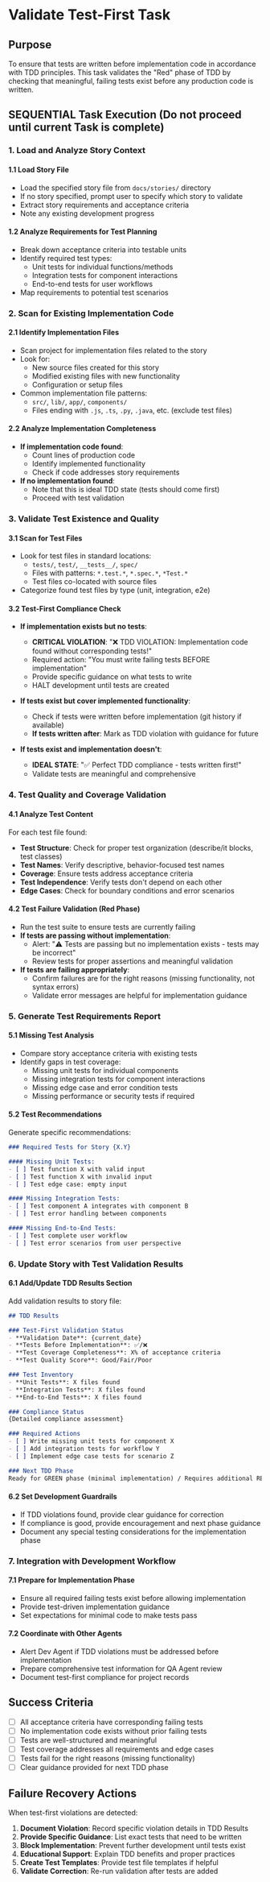 # Validate Test-First Task

## Purpose

To ensure that tests are written before implementation code in accordance with TDD principles. This task validates the "Red" phase of TDD by checking that meaningful, failing tests exist before any production code is written.

## SEQUENTIAL Task Execution (Do not proceed until current Task is complete)

### 1. Load and Analyze Story Context

#### 1.1 Load Story File
- Load the specified story file from `docs/stories/` directory
- If no story specified, prompt user to specify which story to validate
- Extract story requirements and acceptance criteria
- Note any existing development progress

#### 1.2 Analyze Requirements for Test Planning
- Break down acceptance criteria into testable units
- Identify required test types:
  - Unit tests for individual functions/methods
  - Integration tests for component interactions
  - End-to-end tests for user workflows
- Map requirements to potential test scenarios

### 2. Scan for Existing Implementation Code

#### 2.1 Identify Implementation Files
- Scan project for implementation files related to the story
- Look for:
  - New source files created for this story
  - Modified existing files with new functionality
  - Configuration or setup files
- Common implementation file patterns:
  - `src/`, `lib/`, `app/`, `components/`
  - Files ending with `.js`, `.ts`, `.py`, `.java`, etc. (exclude test files)

#### 2.2 Analyze Implementation Completeness
- **If implementation code found**:
  - Count lines of production code
  - Identify implemented functionality
  - Check if code addresses story requirements
- **If no implementation found**:
  - Note that this is ideal TDD state (tests should come first)
  - Proceed with test validation

### 3. Validate Test Existence and Quality

#### 3.1 Scan for Test Files
- Look for test files in standard locations:
  - `tests/`, `test/`, `__tests__/`, `spec/`
  - Files with patterns: `*.test.*`, `*.spec.*`, `*Test.*`
  - Test files co-located with source files
- Categorize found test files by type (unit, integration, e2e)

#### 3.2 Test-First Compliance Check
- **If implementation exists but no tests**:
  - **CRITICAL VIOLATION**: "❌ TDD VIOLATION: Implementation code found without corresponding tests!"
  - Required action: "You must write failing tests BEFORE implementation"
  - Provide specific guidance on what tests to write
  - HALT development until tests are created
  
- **If tests exist but cover implemented functionality**:
  - Check if tests were written before implementation (git history if available)
  - **If tests written after**: Mark as TDD violation with guidance for future
  
- **If tests exist and implementation doesn't**:
  - **IDEAL STATE**: "✅ Perfect TDD compliance - tests written first!"
  - Validate tests are meaningful and comprehensive

### 4. Test Quality and Coverage Validation

#### 4.1 Analyze Test Content
For each test file found:
- **Test Structure**: Check for proper test organization (describe/it blocks, test classes)
- **Test Names**: Verify descriptive, behavior-focused test names
- **Coverage**: Ensure tests address acceptance criteria
- **Test Independence**: Verify tests don't depend on each other
- **Edge Cases**: Check for boundary conditions and error scenarios

#### 4.2 Test Failure Validation (Red Phase)
- Run the test suite to ensure tests are currently failing
- **If tests are passing without implementation**:
  - Alert: "⚠️ Tests are passing but no implementation exists - tests may be incorrect"
  - Review tests for proper assertions and meaningful validation
- **If tests are failing appropriately**:
  - Confirm failures are for the right reasons (missing functionality, not syntax errors)
  - Validate error messages are helpful for implementation guidance

### 5. Generate Test Requirements Report

#### 5.1 Missing Test Analysis
- Compare story acceptance criteria with existing tests
- Identify gaps in test coverage:
  - Missing unit tests for individual components
  - Missing integration tests for component interactions
  - Missing edge case and error condition tests
  - Missing performance or security tests if required

#### 5.2 Test Recommendations
Generate specific recommendations:
```markdown
### Required Tests for Story {X.Y}

#### Missing Unit Tests:
- [ ] Test function X with valid input
- [ ] Test function X with invalid input
- [ ] Test edge case: empty input

#### Missing Integration Tests:
- [ ] Test component A integrates with component B
- [ ] Test error handling between components

#### Missing End-to-End Tests:
- [ ] Test complete user workflow
- [ ] Test error scenarios from user perspective
```

### 6. Update Story with Test Validation Results

#### 6.1 Add/Update TDD Results Section
Add validation results to story file:
```markdown
## TDD Results

### Test-First Validation Status
- **Validation Date**: {current_date}
- **Tests Before Implementation**: ✅/❌
- **Test Coverage Completeness**: X% of acceptance criteria
- **Test Quality Score**: Good/Fair/Poor

### Test Inventory
- **Unit Tests**: X files found
- **Integration Tests**: X files found  
- **End-to-End Tests**: X files found

### Compliance Status
{Detailed compliance assessment}

### Required Actions
- [ ] Write missing unit tests for component X
- [ ] Add integration tests for workflow Y
- [ ] Implement edge case tests for scenario Z

### Next TDD Phase
Ready for GREEN phase (minimal implementation) / Requires additional RED phase work
```

#### 6.2 Set Development Guardrails
- If TDD violations found, provide clear guidance for correction
- If compliance is good, provide encouragement and next phase guidance
- Document any special testing considerations for the implementation phase

### 7. Integration with Development Workflow

#### 7.1 Prepare for Implementation Phase
- Ensure all required failing tests exist before allowing implementation
- Provide test-driven implementation guidance
- Set expectations for minimal code to make tests pass

#### 7.2 Coordinate with Other Agents
- Alert Dev Agent if TDD violations must be addressed before implementation
- Prepare comprehensive test information for QA Agent review
- Document test-first compliance for project records

## Success Criteria

- [ ] All acceptance criteria have corresponding failing tests
- [ ] No implementation code exists without prior failing tests
- [ ] Tests are well-structured and meaningful
- [ ] Test coverage addresses all requirements and edge cases
- [ ] Tests fail for the right reasons (missing functionality)
- [ ] Clear guidance provided for next TDD phase

## Failure Recovery Actions

When test-first violations are detected:
1. **Document Violation**: Record specific violation details in TDD Results
2. **Provide Specific Guidance**: List exact tests that need to be written
3. **Block Implementation**: Prevent further development until tests exist
4. **Educational Support**: Explain TDD benefits and proper practices
5. **Create Test Templates**: Provide test file templates if helpful
6. **Validate Correction**: Re-run validation after tests are added